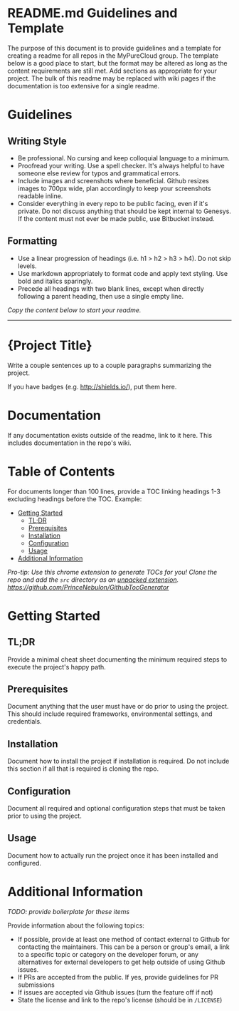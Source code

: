 # README.md Guidelines and Template

The purpose of this document is to provide guidelines and a template for creating a readme for all repos in the MyPureCloud group. The template below is a good place to start, but the format may be altered as long as the content requirements are still met. Add sections as appropriate for your project. The bulk of this readme may be replaced with wiki pages if the documentation is too extensive for a single readme.


# Guidelines

## Writing Style

* Be professional. No cursing and keep colloquial language to a minimum.
* Proofread your writing. Use a spell checker. It's always helpful to have someone else review for typos and grammatical errors.
* Include images and screenshots where beneficial. Github resizes images to 700px wide, plan accordingly to keep your screenshots readable inline.
* Consider everything in every repo to be public facing, even if it's private. Do not discuss anything that should be kept internal to Genesys. If the content must not ever be made public, use Bitbucket instead.


## Formatting

* Use a linear progression of headings (i.e. h1 > h2 > h3 > h4). Do not skip levels.
* Use markdown appropriately to format code and apply text styling. Use bold and italics sparingly.
* Precede all headings with two blank lines, except when directly following a parent heading, then use a single empty line.


_Copy the content below to start your readme._

------


# {Project Title}

Write a couple sentences up to a couple paragraphs summarizing the project.

If you have badges (e.g. http://shields.io/), put them here.


# Documentation

If any documentation exists outside of the readme, link to it here. This includes documentation in the repo's wiki.


# Table of Contents

For documents longer than 100 lines, provide a TOC linking headings 1-3 excluding headings before the TOC. Example:

* [Getting Started](#getting-started)
  * [TL;DR](#tldr)
  * [Prerequisites](#prerequisites)
  * [Installation](#installation)
  * [Configuration](#configuration)
  * [Usage](#usage)
* [Additional Information](#additional-information)

_Pro-tip: Use this chrome extension to generate TOCs for you! Clone the repo and add the `src` directory as an [unpacked extension](https://developer.chrome.com/extensions/getstarted#unpacked). https://github.com/PrinceNebulon/GithubTocGenerator_


# Getting Started

## TL;DR

Provide a minimal cheat sheet documenting the minimum required steps to execute the project's happy path.


## Prerequisites

Document anything that the user must have or do prior to using the project. This should include required frameworks, environmental settings, and credentials.


## Installation

Document how to install the project if installation is required. Do not include this section if all that is required is cloning the repo.


## Configuration

Document all required and optional configuration steps that must be taken prior to using the project.


## Usage

Document how to actually run the project once it has been installed and configured.


# Additional Information

_TODO: provide boilerplate for these items_

Provide information about the following topics:

* If possible, provide at least one method of contact external to Github for contacting the maintainers. This can be a person or group's email, a link to a specific topic or category on the developer forum, or any alternatives for external developers to get help outside of using Github issues.
* If PRs are accepted from the public. If yes, provide guidelines for PR submissions
* If issues are accepted via Github issues (turn the feature off if not)
* State the license and link to the repo's license (should be in `/LICENSE`)
